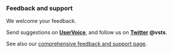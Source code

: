 <a id="provide-feedback"></a>
### Feedback and support  

We welcome your feedback. 

Send suggestions on **[UserVoice](https://visualstudio.uservoice.com/forums/330519-team-services)**, and follow us on **[Twitter](https://twitter.com/vsts) @vsts**. 

See also our [comprehensive feedback and support page](/vsts/user-guide/provide-feedback).   

